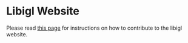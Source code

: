 # Libigl Website

Please read [this page](https://libigl.github.io/website/) for instructions on how to contribute to the libigl website.
